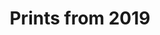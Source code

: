 ---
title: Prints from 2019
layout: gallery
permalink: /galleries/2019.html
filter: item.date contains '2019'
---